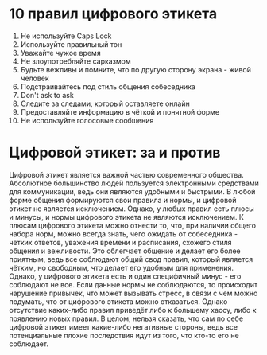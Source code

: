 # 10 правил цифрового этикета
1. Не используйте Caps Lock
2. Используйте правильный тон
3. Уважайте чужое время
4. Не злоупотребляйте сарказмом
5. Будьте вежливы и помните, что по другую сторону экрана - живой человек
6. Подстраивайтесь под стиль общения собеседника
7. Don't ask to ask
8. Следите за следами, который оставляете онлайн
9. Предоставляйте информацию в чёткой и понятной форме
10. Не используйте голосовые сообщения
# Цифровой этикет: за и против
Цифровой этикет является важной частью современного общества. Абсолютное большинство людей пользуется электронными средствами для коммуникации, ведь они являются удобными и быстрыми. В любой форме общения формируются свои правила и нормы, и цифровой этикет не является исключением. Однако, у любых правил есть плюсы и минусы, и нормы цифрового этикета не являются исключением.
К плюсам цифрового этикета можно отнести то, что, при наличии общего набора норм, можно всегда знать, чего ожидать от собеседника - чётких ответов, уважения времени и расписания, схожего стиля общения и вежливости. Это облегчает общение и делает его более приятным, ведь все соблюдают общий свод правил, который является чётким, но свободным, что делает его удобным для применения.
Однако, у цифрового этикета есть и один специфичный минус - его соблюдают не все. Если данные нормы не соблюдаются, то происходит нарушение привычек, что может вызывать стресс, в связи с чем можно подумать, что от цифрового этикета можно отказаться. Однако отсутствие каких-либо правил приведёт либо к большему хаосу, либо к появлению новых правил.
В целом, нельзя сказать, что сам по себе цифровой этикет имеет какие-либо негативные стороны, ведь все потенциальные плохие последствия идут из того, что кто-то его не соблюдает.